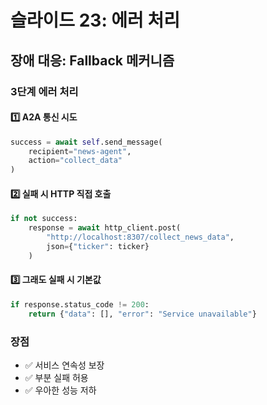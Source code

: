 # 슬라이드 23: 에러 처리

## 장애 대응: Fallback 메커니즘

### 3단계 에러 처리

#### 1️⃣ A2A 통신 시도
```python
success = await self.send_message(
    recipient="news-agent",
    action="collect_data"
)
```

#### 2️⃣ 실패 시 HTTP 직접 호출
```python
if not success:
    response = await http_client.post(
        "http://localhost:8307/collect_news_data",
        json={"ticker": ticker}
    )
```

#### 3️⃣ 그래도 실패 시 기본값
```python
if response.status_code != 200:
    return {"data": [], "error": "Service unavailable"}
```

### 장점
- ✅ 서비스 연속성 보장
- ✅ 부분 실패 허용
- ✅ 우아한 성능 저하